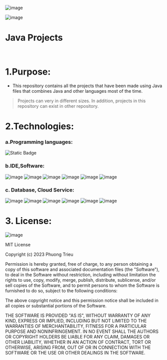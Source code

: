 ![image](https://github.com/user-attachments/assets/c2666404-4358-493f-a5dd-cf7e0cc74f7d)

![image](https://github.com/phuongtrieu97coder/Java_projects/assets/82598726/e3bc449a-ca4a-4612-acae-5d46d1ac8930)


# Java Projects

<br>

# 1.Purpose:

- This repository contains all the projects that have been made using Java files that combines Java and other languages most of the time. 

> Projects can very in different sizes. In addition, projects in this repository can exist in other repository.


# 2.Technologies:

### a.Programming languages:

![Static Badge](https://img.shields.io/badge/Java-Java-orange)


### b.IDE,Software:
![image](https://github.com/phuongtrieu97coder/Java_projects/assets/82598726/4776c1a3-a4eb-45c1-867e-69f362a44b1c) ![image](https://github.com/phuongtrieu97coder/Java_projects/assets/82598726/bc926450-1152-4e87-8b4e-14e752f15772) ![image](https://github.com/phuongtrieu97coder/Java_projects/assets/82598726/46b43814-df5b-4876-b1c1-f0315aaa59c7) ![image](https://github.com/phuongtrieu97coder/Java_projects/assets/82598726/f2ef1510-e267-41a3-8a45-5fce1096412c) ![image](https://user-images.githubusercontent.com/82598726/181828247-0a180433-7628-45d0-91fc-c653225c57aa.png)  ![image](https://user-images.githubusercontent.com/82598726/181830045-2769b49a-2b5a-43ad-b519-5ae02d5b736a.png)


### c. Database, Cloud Service:

![image](https://user-images.githubusercontent.com/82598726/181828437-03bf1b40-f35c-4e48-8ebd-127ef3a6f49d.png) ![image](https://user-images.githubusercontent.com/82598726/181828759-13c51469-e35d-44d6-af61-dfff064b7536.png) ![image](https://user-images.githubusercontent.com/82598726/181830075-a40dcdfe-519c-4a5d-90cd-c3eb308f8cce.png)
 ![image](https://user-images.githubusercontent.com/82598726/181828843-3ba0f2e8-a5dc-4268-b646-5b21898e1139.png) ![image](https://user-images.githubusercontent.com/82598726/181828934-4524165b-801b-44a8-97b4-3966d2eb3c93.png) ![image](https://github.com/phuongtrieu97coder/Readme_Content_Structure/assets/82598726/af834077-9c80-41e0-b713-b1a2734c3acf)

# 3. License: 

![image](https://github.com/phuongtrieu97coder/Java_projects/assets/82598726/306baf5f-cdd2-4dfc-bb2d-eda360b6bae6)



MIT License

Copyright (c) 2023 Phuong Trieu

Permission is hereby granted, free of charge, to any person obtaining a copy
of this software and associated documentation files (the "Software"), to deal
in the Software without restriction, including without limitation the rights
to use, copy, modify, merge, publish, distribute, sublicense, and/or sell
copies of the Software, and to permit persons to whom the Software is
furnished to do so, subject to the following conditions:

The above copyright notice and this permission notice shall be included in all
copies or substantial portions of the Software.

THE SOFTWARE IS PROVIDED "AS IS", WITHOUT WARRANTY OF ANY KIND, EXPRESS OR
IMPLIED, INCLUDING BUT NOT LIMITED TO THE WARRANTIES OF MERCHANTABILITY,
FITNESS FOR A PARTICULAR PURPOSE AND NONINFRINGEMENT. IN NO EVENT SHALL THE
AUTHORS OR COPYRIGHT HOLDERS BE LIABLE FOR ANY CLAIM, DAMAGES OR OTHER
LIABILITY, WHETHER IN AN ACTION OF CONTRACT, TORT OR OTHERWISE, ARISING FROM,
OUT OF OR IN CONNECTION WITH THE SOFTWARE OR THE USE OR OTHER DEALINGS IN THE
SOFTWARE.

